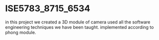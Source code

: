 # ISE5783_8715_6534
in this project we created a 3D module of camera
used all the software engineering techniques we have been taught.
implemented according to phong module.
